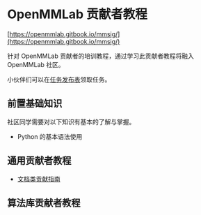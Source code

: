 # OpenMMLab 贡献者教程

[https://openmmlab.gitbook.io/mmsig/](https://openmmlab.gitbook.io/mmsig/)

针对 OpenMMLab 贡献者的培训教程，通过学习此贡献者教程将融入 OpenMMLab 社区。


小伙伴们可以在[任务发布表](https://aicarrier.feishu.cn/sheets/shtcnE5FlKLcg4vMjMMoq4kFL1f)领取任务。


## 前置基础知识

社区同学需要对以下知识有基本的了解与掌握。

- Python 的基本语法使用

## 通用贡献者教程

* [文档类贡献指南](01doc/doc.md)


## 算法库贡献者教程

